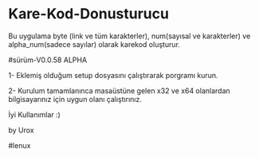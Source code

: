 # Kare-Kod-Donusturucu
Bu uygulama  byte (link ve tüm karakterler), num(sayısal ve karakterler) ve alpha_num(sadece sayılar) olarak karekod oluşturur. 

#sürüm-V0.0.58 ALPHA

1- Eklemiş olduğum setup dosyasını çalıştırarak porgramı kurun.

2- Kurulum tamamlanınca masaüstüne gelen x32 ve x64 olanlardan bilgisayarınız için uygun olanı çalıştırınız.


İyi Kullanımlar :)

by Urox 

#lenux
